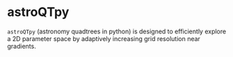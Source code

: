 # astroQTpy

`astroQTpy` (astronomy quadtrees in python) is designed to efficiently explore a 2D parameter space by adaptively increasing grid resolution near gradients.


